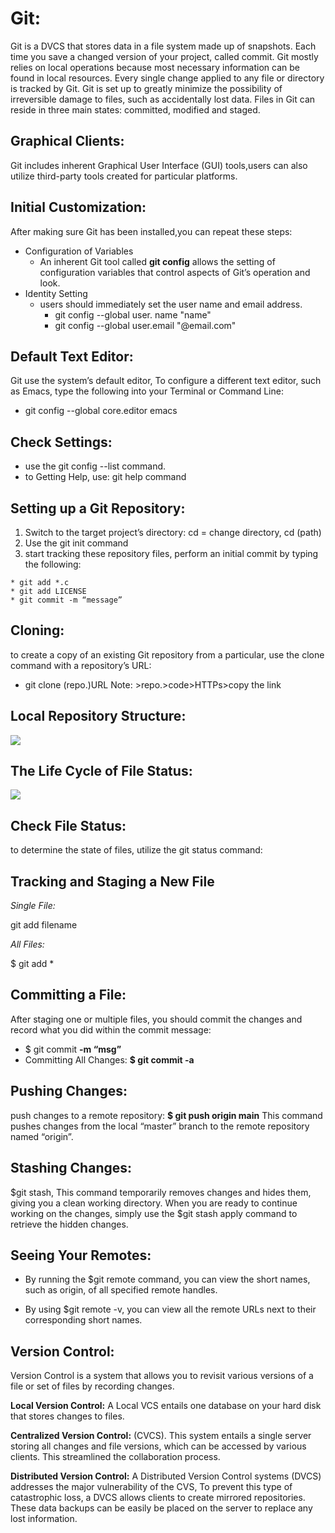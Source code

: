 # Git:
Git is a DVCS that stores data in a file system made up of snapshots. Each time you save a changed version of your project, called commit.
Git mostly relies on local operations because most necessary information can be found in local resources.
Every single change applied to any file or directory is tracked by Git.
Git is set up to greatly minimize the possibility of irreversible damage to files, such as accidentally lost data.
Files in Git can reside in three main states: committed, modified and staged.

## Graphical Clients:
Git includes inherent Graphical User Interface (GUI) tools,users can also utilize third-party tools created for particular platforms.
## Initial Customization:
After making sure Git has been installed,you can repeat these steps:
* Configuration of Variables
  * An inherent Git tool called **git config** allows the setting of configuration variables that control aspects of Git’s operation and look.
* Identity Setting
  * users should immediately set the user name and email address.
     * git config --global user. name "name"
     * git config --global user.email "@email.com"
## Default Text Editor:
Git use the system’s default editor, To configure a different text editor, such as Emacs, type the following into your Terminal or Command Line:
 * git config --global core.editor emacs

 ## Check Settings:
  * use the git config --list command.
  * to Getting Help, use: git help command

## Setting up a Git Repository:
  1. Switch to the target project’s directory: cd = change directory, cd (path)
  2. Use the git init command
  3. start tracking these repository files, perform an initial commit by typing the following:

    * git add *.c
    * git add LICENSE
    * git commit -m “message”

## Cloning:   
to create a copy of an existing Git repository from a particular, use the clone command with a repository’s URL:
 * git clone (repo.)URL   Note: >repo.>code>HTTPs>copy the link

## Local Repository Structure:
![](https://blog.udemy.com/wp-content/uploads/2015/08/image036.png)

## The Life Cycle of File Status:
![](https://blog.udemy.com/wp-content/uploads/2015/08/image006.png)

## Check File Status:
to determine the state of files, utilize the git status command:
## Tracking and Staging a New File
*Single File:*

git add filename

*All Files:*

$ git add *

## Committing a File:
After staging one or multiple files, you should commit the changes and record what you did within the commit message:

* $ git commit **-m “msg”**
* Committing All Changes:  **$ git commit -a**

## Pushing Changes:
push changes to a remote repository: **$ git push origin main**
This command pushes changes from the local “master” branch to the remote repository named “origin”.

## Stashing Changes:
$git stash, This command temporarily removes changes and hides them, giving you a clean working directory. When you are ready to continue working on the changes, simply use the $git stash apply command to retrieve the hidden changes.

## Seeing Your Remotes:
* By running the $git remote command, you can view the short names, such as       origin, of all specified remote handles.

* By using $git remote -v, you can view all the remote URLs next to their corresponding short names.
 

## Version Control:
Version Control is a system that allows you to revisit various versions of a file or set of files by recording changes.

**Local Version Control:**
A Local VCS entails one database on your hard disk that stores changes to files.

**Centralized Version Control:**
(CVCS). This system entails a single server storing all changes and file versions, which can be accessed by various clients. This streamlined the collaboration process.

**Distributed Version Control:**
A Distributed Version Control systems (DVCS) addresses the major vulnerability of the CVS, To prevent this type of catastrophic loss, a DVCS allows clients to create mirrored repositories. These data backups can be easily be placed on the server to replace any lost information.

